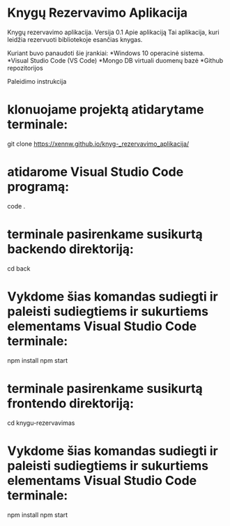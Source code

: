 # Knygų Rezervavimo Aplikacija
Knygų rezervavimo aplikacija.
Versija 0.1
Apie aplikaciją
Tai aplikacija, kuri leidžia rezervuoti bibliotekoje esančias knygas.

Kuriant buvo panaudoti šie įrankiai:
*Windows 10 operacinė sistema.
*Visual Studio Code (VS Code)
*Mongo DB virtuali duomenų bazė
*Github repozitorijos

Paleidimo instrukcija

# klonuojame projektą atidarytame terminale:
git clone https://xennw.github.io/knyg-_rezervavimo_aplikacija/
# atidarome Visual Studio Code programą:
code .

# terminale pasirenkame susikurtą backendo direktoriją:
cd back

# Vykdome šias komandas sudiegti ir paleisti sudiegtiems ir sukurtiems elementams Visual Studio Code terminale:
npm install 
npm start

# terminale pasirenkame susikurtą frontendo direktoriją:
cd knygu-rezervavimas

# Vykdome šias komandas sudiegti ir paleisti sudiegtiems ir sukurtiems elementams Visual Studio Code terminale:
npm install 
npm start

